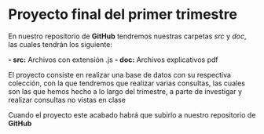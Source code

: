 # Proyecto final del primer trimestre #

En nuestro repositorio de **GitHub** tendremos nuestras carpetas *src* y *doc*, las cuales tendrán los siguiente:

**- src:** Archivos con extensión .js
**- doc:** Archivos explicativos pdf

El proyecto consiste en realizar una base de datos con su respectiva colección, con la que tendremos que realizar varias consultas, las cuales son las que hemos hecho a lo largo del trimestre, a parte de investigar y realizar consultas no vistas en clase

Cuando el proyecto este acabado habrá que subirlo a nuestro repositorio de **GitHub**